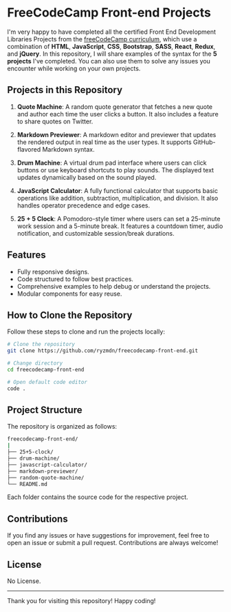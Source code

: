 # FreeCodeCamp Front-end Projects

I'm very happy to have completed all the certified Front End Development Libraries Projects from the [freeCodeCamp curriculum](https://www.freecodecamp.org/learn/front-end-development-libraries), which use a combination of **HTML**, **JavaScript**, **CSS**, **Bootstrap**, **SASS**, **React**, **Redux**, and **jQuery**. In this repository, I will share examples of the syntax for the **5 projects** I've completed. You can also use them to solve any issues you encounter while working on your own projects.

## Projects in this Repository

1. **Quote Machine**: A random quote generator that fetches a new quote and author each time the user clicks a button. It also includes a feature to share quotes on Twitter.

2. **Markdown Previewer**: A markdown editor and previewer that updates the rendered output in real time as the user types. It supports GitHub-flavored Markdown syntax.

3. **Drum Machine**: A virtual drum pad interface where users can click buttons or use keyboard shortcuts to play sounds. The displayed text updates dynamically based on the sound played.

4. **JavaScript Calculator**: A fully functional calculator that supports basic operations like addition, subtraction, multiplication, and division. It also handles operator precedence and edge cases.

5. **25 + 5 Clock**: A Pomodoro-style timer where users can set a 25-minute work session and a 5-minute break. It features a countdown timer, audio notification, and customizable session/break durations.

## Features

- Fully responsive designs.
- Code structured to follow best practices.
- Comprehensive examples to help debug or understand the projects.
- Modular components for easy reuse.

## How to Clone the Repository

Follow these steps to clone and run the projects locally:

```bash
# Clone the repository
git clone https://github.com/ryzmdn/freecodecamp-front-end.git

# Change directory
cd freecodecamp-front-end

# Open default code editor
code .
```

## Project Structure

The repository is organized as follows:

```bash
freecodecamp-front-end/
|
├── 25+5-clock/
├── drum-machine/
├── javascript-calculator/
├── markdown-previewer/
├── random-quote-machine/
└── README.md
```

Each folder contains the source code for the respective project.

## Contributions

If you find any issues or have suggestions for improvement, feel free to open an issue or submit a pull request. Contributions are always welcome!

## License

No License.

---

Thank you for visiting this repository! Happy coding!

